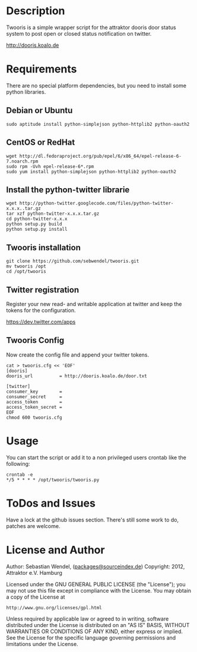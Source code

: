 # Description #

Twooris is a simple wrapper script for the attraktor dooris door status system to post open or closed status notification on twitter.

<http://dooris.koalo.de>

# Requirements #

There are no special platform dependencies, but you need to install some python libraries.

## Debian or Ubuntu ##

    sudo aptitude install python-simplejson python-httplib2 python-oauth2

## CentOS or RedHat ##

    wget http://dl.fedoraproject.org/pub/epel/6/x86_64/epel-release-6-7.noarch.rpm
    sudo rpm -Uvh epel-release-6*.rpm
    sudo yum install python-simplejson python-httplib2 python-oauth2

## Install the python-twitter librarie ##

    wget http://python-twitter.googlecode.com/files/python-twitter-x.x.x..tar.gz
    tar xzf python-twitter-x.x.x.tar.gz
    cd python-twitter-x.x.x
    python setup.py build
    python setup.py install

## Twooris installation ##

    git clone https://github.com/sebwendel/twooris.git
    mv twooris /opt
    cd /opt/twooris

## Twitter registration ##

Register your new read- and writable application at twitter and keep the tokens for the configuration.

<https://dev.twitter.com/apps>

## Twooris Config ##

Now create the config file and append your twitter tokens.

    cat > twooris.cfg << 'EOF'
    [dooris]
    dooris_url          = http://dooris.koalo.de/door.txt
 
    [twitter]
    consumer_key        =
    consumer_secret     =
    access_token        =
    access_token_secret =
    EOF
    chmod 600 twooris.cfg

# Usage #

You can start the script or add it to a non privileged users crontab like the following:

    crontab -e
    */5 * * * * /opt/twooris/twooris.py

# ToDos and Issues #
Have a lock at the github issues section. There's still some work to do, patches are welcome.

# License and Author #

Author: Sebastian Wendel, (<packages@sourceindex.de>) Copyright: 2012, Attraktor e.V. Hamburg

Licensed under the GNU GENERAL PUBLIC LICENSE (the "License");
you may not use this file except in compliance with the License.
You may obtain a copy of the License at

    http://www.gnu.org/licenses/gpl.html

Unless required by applicable law or agreed to in writing, software
distributed under the License is distributed on an "AS IS" BASIS,
WITHOUT WARRANTIES OR CONDITIONS OF ANY KIND, either express or implied.
See the License for the specific language governing permissions and
limitations under the License.
